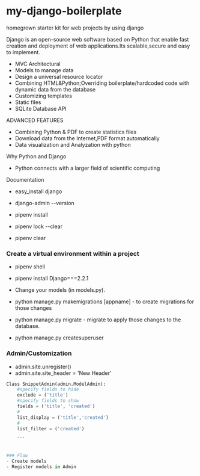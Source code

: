 # my-django-boilerplate
homegrown starter kit for web projects by using django

Django is an open-source web software based on Python that enable fast creation and deployment of web applications.Its scalable,secure and easy to implement.

- MVC Architectural
- Models to manage data
- Design a universal resource locator
- Combining HTML&Python;Overriding boilerplate/hardcoded code with dynamic data from the database
- Customizing templates
- Static files
- SQLite Database API

ADVANCED FEATURES

- Combining Python & PDF to create statistics files
- Download data from the Internet,PDF format automatically
- Data visualization and Analyzation with python

Why Python and Django
- Python connects with a larger field of scientific computing


Documentation
- easy_install django
- django-admin --version
- pipenv install

- pipenv lock --clear
- pipenv clear

### Create a virtual environment within a project
- pipenv shell
- pipenv install Django===2.2.1

- Change your models (in models.py).
- python manage.py makemigrations [appname] - to create migrations for those changes
- python manage.py migrate - migrate to apply those changes to the database.
- python manage.py createsuperuser


### Admin/Customization
- admin.site.unregister()
- admin.site.site_header = 'New Header'
``` python
Class SnippetAdmin(admin.ModelAdmin):
    #specify fields to hide
    exclude = ('title')
    #specify fields to show
    fields = ('title', 'created')
    #
    list_display = ('title','created')
    #
    list_filter = ('created')

    ```


### Flow
- Create models
- Register models in Admin